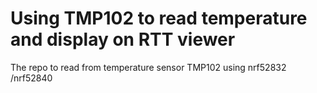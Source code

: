 # Using TMP102 to read temperature and display on RTT viewer
 The repo to read from temperature sensor TMP102 using nrf52832 /nrf52840
